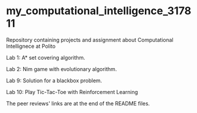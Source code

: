 # my_computational_intelligence_317811
Repository containing projects and assignment about Computational Intellignece at Polito

Lab 1: A* set covering algorithm.

Lab 2: Nim game with evolutionary algorithm.

Lab 9: Solution for a blackbox problem.

Lab 10: Play Tic-Tac-Toe with Reinforcement Learning

The peer reviews' links are at the end of the README files. 
